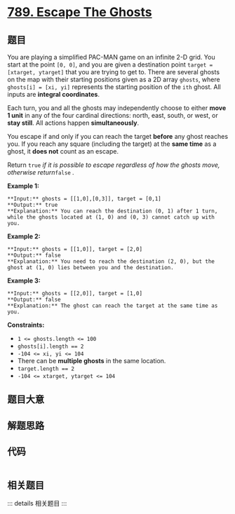 # [789. Escape The Ghosts](https://leetcode.com/problems/escape-the-ghosts)

## 题目

You are playing a simplified PAC-MAN game on an infinite 2-D grid. You start
at the point `[0, 0]`, and you are given a destination point `target =
[xtarget, ytarget]` that you are trying to get to. There are several ghosts on
the map with their starting positions given as a 2D array `ghosts`, where
`ghosts[i] = [xi, yi]` represents the starting position of the `ith` ghost.
All inputs are **integral coordinates**.

Each turn, you and all the ghosts may independently choose to either **move 1
unit** in any of the four cardinal directions: north, east, south, or west, or
**stay still**. All actions happen **simultaneously**.

You escape if and only if you can reach the target **before** any ghost
reaches you. If you reach any square (including the target) at the **same
time** as a ghost, it **does not** count as an escape.

Return `true` _if it is possible to escape regardless of how the ghosts move,
otherwise return_`false` _._



**Example 1:**

    
    
    **Input:** ghosts = [[1,0],[0,3]], target = [0,1]
    **Output:** true
    **Explanation:** You can reach the destination (0, 1) after 1 turn, while the ghosts located at (1, 0) and (0, 3) cannot catch up with you.
    

**Example 2:**

    
    
    **Input:** ghosts = [[1,0]], target = [2,0]
    **Output:** false
    **Explanation:** You need to reach the destination (2, 0), but the ghost at (1, 0) lies between you and the destination.
    

**Example 3:**

    
    
    **Input:** ghosts = [[2,0]], target = [1,0]
    **Output:** false
    **Explanation:** The ghost can reach the target at the same time as you.
    



**Constraints:**

  * `1 <= ghosts.length <= 100`
  * `ghosts[i].length == 2`
  * `-104 <= xi, yi <= 104`
  * There can be **multiple ghosts** in the same location.
  * `target.length == 2`
  * `-104 <= xtarget, ytarget <= 104`


## 题目大意

## 解题思路

## 代码

```javascript

```

## 相关题目

::: details 相关题目
:::
